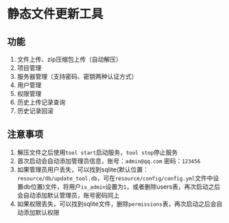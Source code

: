 # 静态文件更新工具

## 功能

1. 文件上传、zip压缩包上传（自动解压）
2. 项目管理
3. 服务器管理（支持密码、密钥两种认证方式）
4. 用户管理
5. 权限管理
6. 历史上传记录查询
7. 历史记录回滚

## 注意事项

1. 解压文件之后使用`tool start`启动服务，`tool stop`停止服务
2. 首次启动会自动添加管理员信息，账号：`admin@qq.com` 密码：`123456`
3. 如果管理员用户丢失，可以找到sqlite(默认位置：`resource/db/update_tool.db`，可在`resource/config/config.yml`文件中设置db位置)文件，将用户`is_admin`设置为`1`，或者删除users表，再次启动之后会自动添加默认管理员，账号密码同上
4. 如果权限丢失，可以找到sqlite文件，删除`permissions`表，再次启动之后会自动添加默认权限